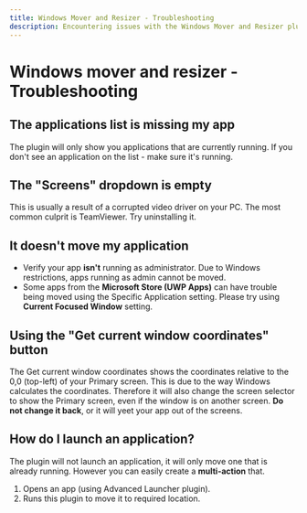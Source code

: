 ```yaml
---
title: Windows Mover and Resizer - Troubleshooting
description: Encountering issues with the Windows Mover and Resizer plugin on your Stream Deck? Our troubleshooting guide has the answers. Find solutions to common problems and get your setup back on track with BarRaider's plugin documentation.
---
```


# Windows mover and resizer - Troubleshooting

## The applications list is missing my app
The plugin will only show you applications that are currently running. If you don't see an application on the list - make sure it's running.

## The "Screens" dropdown is empty
This is usually a result of a corrupted video driver on your PC. The most common culprit is TeamViewer. Try uninstalling it.

## It doesn't move my application
- Verify your app **isn't** running as administrator. Due to Windows restrictions, apps running as admin cannot be moved. 
- Some apps from the **Microsoft Store (UWP Apps)** can have trouble being moved using the Specific Application setting. Please try using **Current Focused Window** setting.

## Using the "Get current window coordinates" button
The Get current window coordinates shows the coordinates relative to the 0,0 (top-left) of your Primary screen. This is due to the way Windows calculates the coordinates. Therefore it will also change the screen selector to show the Primary screen, even if the window is on another screen. **Do not change it back**, or it will yeet your app out of the screens.

## How do I launch an application?
The plugin will not launch an application, it will only move one that is already running. However you can easily create a **multi-action** that.

1. Opens an app (using Advanced Launcher plugin).
2. Runs this plugin to move it to required location.